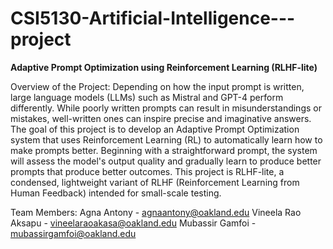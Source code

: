 # CSI5130-Artificial-Intelligence---project
**Adaptive Prompt Optimization using Reinforcement Learning (RLHF-lite)**
 
 Overview of the Project: 
 Depending on how the input prompt is written, large language models (LLMs) such as Mistral and GPT-4 perform differently.  While poorly written prompts can result in misunderstandings or mistakes, well-written ones can inspire precise and imaginative answers.  The goal of this project is to develop an Adaptive Prompt Optimization system that uses Reinforcement Learning (RL) to automatically learn how to make prompts better.  Beginning with a straightforward prompt, the system will assess the model's output quality and gradually learn to produce better prompts that produce better outcomes.  This project is RLHF-lite, a condensed, lightweight variant of RLHF (Reinforcement Learning from Human Feedback) intended for small-scale testing.

 Team Members:
 Agna Antony            - agnaantony@oakland.edu
 Vineela Rao Aksapu     - vineelaraoakasa@oakland.edu
 Mubassir Gamfoi        - mubassirgamfoi@oakland.edu 
